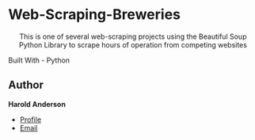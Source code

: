 # Web-Scraping-Breweries
<p align="Center">This is one of several web-scraping projects using the Beautiful Soup Python Library to scrape hours of operation from competing websites<p/>
Built With
- Python

## Author

**Harold Anderson**

- [Profile](https://github.com/duskybadger)
- [Email](mailto:harold8041@yahoo.com)
